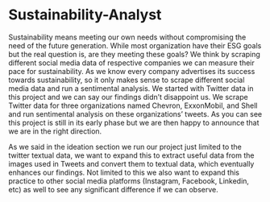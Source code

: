 # Sustainability-Analyst
Sustainability means meeting our own needs without compromising the need of the future generation. While most organization have their ESG goals but the real question is, are they meeting these goals? We think by scraping different social media data of respective companies we can measure their pace for sustainability. As we know every company advertises its success towards sustainability, so it only makes sense to scrape different social media data and run a sentimental analysis. We started with Twitter data in this project and we can say our findings didn’t disappoint us. We scrape Twitter data for three organizations named Chevron, ExxonMobil, and Shell and run sentimental analysis on these organizations’ tweets. As you can see this project is still in its early phase but we are then happy to announce that we are in the right direction.


As we said in the ideation section we run our project just limited to the twitter textual data, we want to expand this to extract useful data from the images used in Tweets and convert them to textual data, which eventually enhances our findings. Not limited to this we also want to expand this practice to other social media platforms (Instagram, Facebook, Linkedin, etc) as well to see any significant difference if we can observe. 


